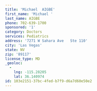 ```yaml
---
title: 'Michael  AIGBE'
first_name: 'Michael '
last_name: AIGBE
phone: 702-639-1700
sponsored: '1'
category: Doctors
services: Pediatrics
address: '7271 W Sahara Ave   Ste 110'
city: 'Las Vegas'
state: NV
zip: '89117'
license_type: MD
_geoloc:
  -
    lng: -115.28205
    lat: 36.140974
id: 103e2151-37bc-4fed-b7f9-d6a7d60e50e2
---
```

